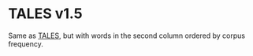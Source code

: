 # TALES v1.5

Same as [TALES](https://github.com/NLP-CISUC/PT-LexicalSemantics/tree/master/TALES), but with words in the second column ordered by corpus frequency.

